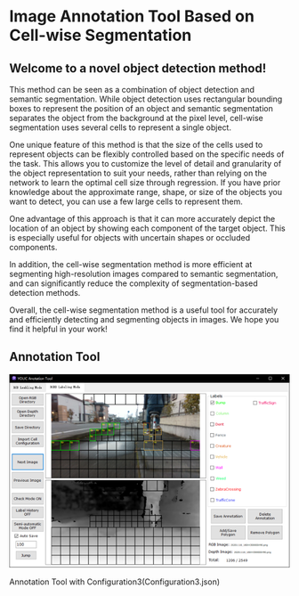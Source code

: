 # Image Annotation Tool Based on Cell-wise Segmentation
## Welcome to a novel object detection method!

This method can be seen as a combination of object detection and semantic segmentation. While object detection uses rectangular bounding boxes to represent the position of an object and semantic segmentation separates the object from the background at the pixel level, cell-wise segmentation uses several cells to represent a single object.

One unique feature of this method is that the size of the cells used to represent objects can be flexibly controlled based on the specific needs of the task. This allows you to customize the level of detail and granularity of the object representation to suit your needs, rather than relying on the network to learn the optimal cell size through regression. If you have prior knowledge about the approximate range, shape, or size of the objects you want to detect, you can use a few large cells to represent them.

One advantage of this approach is that it can more accurately depict the location of an object by showing each component of the target object. This is especially useful for objects with uncertain shapes or occluded components.

In addition, the cell-wise segmentation method is more efficient at segmenting high-resolution images compared to semantic segmentation, and can significantly reduce the complexity of segmentation-based detection methods.

Overall, the cell-wise segmentation method is a useful tool for accurately and efficiently detecting and segmenting objects in images. We hope you find it helpful in your work!
## Annotation Tool
![image](https://github.com/Inceptionnet/YOLIC-Labeling/blob/master/images/LabelingGUI.png)

Annotation Tool with Configuration3(Configuration3.json)

